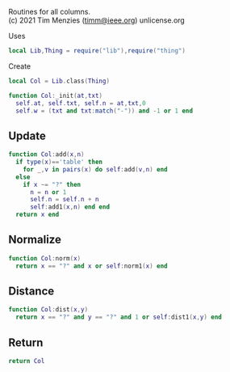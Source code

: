 
Routines for all columns.   
(c) 2021 Tim Menzies (timm@ieee.org) unlicense.org

Uses

```lua
local Lib,Thing = require("lib"),require("thing")
```

Create

```lua
local Col = Lib.class(Thing)

function Col:_init(at,txt)
  self.at, self.txt, self.n = at,txt,0 
  self.w = (txt and txt:match("-")) and -1 or 1 end
```

## Update

```lua
function Col:add(x,n)
  if type(x)=='table' then
    for _,v in pairs(x) do self:add(v,n) end 
  else
    if x ~= "?" then
      n = n or 1
      self.n = self.n + n
      self:add1(x,n) end end
  return x end
```

## Normalize

```lua
function Col:norm(x)
  return x == "?" and x or self:norm1(x) end
```

## Distance

```lua
function Col:dist(x,y)
  return x == "?" and y == "?" and 1 or self:dist1(x,y) end
```

## Return

```lua
return Col
```
